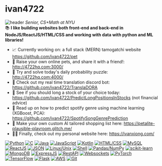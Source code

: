 # ivan4722
![header](https://i.imgur.com/ldbOX1J.png)
*Senior, CS+Math at NYU*\
📚 **I like building websites both front-end and back-end in NodeJS/ReactJS/HTML/CSS and working with data with python and ML libraries!**
- 📈 Currently working on: a full stack (MERN) tamogatchi website https://github.com/ivan4722/pet
- 🐶 Raise your own online pets, and share it with a friend!: http://4722hq.com:3000/
- 🧩 Try and solve today's daily probability puzzle: http://4722hq.com:4000/
- 🤖 Check out my real time translation discord bot: https://github.com/ivan4722/TranslaDORA
- 💸 See if you should long a stock of your choice today: https://github.com/ivan4722/PredictLongPositionsInStocks (not financial advice)
- 🎵 Read up on how to predict spotify genre using machine learning (XGBoost, PCA): https://github.com/ivan4722/SpotifySongGenrePrediction
- 🥑 Make your own custom AI tailored shopping list here: https://petalite-plausible-playroom.glitch.me/
- 🧍‍♂️ Finally, check out my personal website here: https://ivanxiong.com/

[![Python](https://img.shields.io/badge/-Python-3776AB?logo=python&logoColor=white&style=for-the-badge)](https://www.python.org/)
[![C](https://img.shields.io/badge/-C-A8B9CC?logo=c&logoColor=white&style=for-the-badge)](https://en.wikipedia.org/wiki/C_(programming_language))
[![Java](https://img.shields.io/badge/-Java-007396?logo=java&logoColor=white&style=for-the-badge)](https://www.java.com/)
[![JavaScript](https://img.shields.io/badge/-JavaScript-F7DF1E?logo=javascript&logoColor=black&style=for-the-badge)](https://developer.mozilla.org/en-US/docs/Web/JavaScript)
[![Kotlin](https://img.shields.io/badge/-Kotlin-0095D5?logo=kotlin&logoColor=white&style=for-the-badge)](https://kotlinlang.org/)
[![HTML/CSS](https://img.shields.io/badge/-HTML%2FCSS-E34F26?logo=html5&logoColor=white&style=for-the-badge)](https://developer.mozilla.org/en-US/docs/Web/HTML)
[![MySQL](https://img.shields.io/badge/-MySQL-4479A1?logo=mysql&logoColor=white&style=for-the-badge)](https://www.mysql.com/)
[![ReactJS](https://img.shields.io/badge/-ReactJS-61DAFB?logo=react&logoColor=white&style=for-the-badge)](https://reactjs.org/)
[![JSON](https://img.shields.io/badge/-JSON-000000?logo=json&logoColor=white&style=for-the-badge)](https://www.json.org/)
[![Linux/Unix](https://img.shields.io/badge/-Linux%2FUnix-000000?logo=linux&logoColor=white&style=for-the-badge)](https://www.linux.org/)
[![Shell](https://img.shields.io/badge/-Shell-5391FE?logo=gnu-bash&logoColor=white&style=for-the-badge)](https://www.gnu.org/software/bash/)
[![Pandas/NumPy](https://img.shields.io/badge/-Pandas%2FNumPy-4EABD6?logo=pandas&logoColor=white&style=for-the-badge)](https://pandas.pydata.org/)
[![scikit-learn](https://img.shields.io/badge/-scikit--learn-F7931E?logo=scikit-learn&logoColor=white&style=for-the-badge)](https://scikit-learn.org/)
[![MongoDB](https://img.shields.io/badge/-MongoDB-47A248?logo=mongodb&logoColor=white&style=for-the-badge)](https://www.mongodb.com/)
[![ExpressJS](https://img.shields.io/badge/-ExpressJS-000000?logo=express&logoColor=white&style=for-the-badge)](https://expressjs.com/)
[![RestAPI](https://img.shields.io/badge/-RestAPI-009688?logo=rest&logoColor=white&style=for-the-badge)](https://restfulapi.net/)
[![Websockets](https://img.shields.io/badge/-Websockets-4A90E2?logo=websocket&logoColor=white&style=for-the-badge)](https://developer.mozilla.org/en-US/docs/Web/API/WebSockets_API)
[![PyTorch](https://img.shields.io/badge/-PyTorch-EE4C2C?logo=pytorch&logoColor=white&style=for-the-badge)](https://pytorch.org/)
[![TensorFlow](https://img.shields.io/badge/-TensorFlow-FF6F00?logo=tensorflow&logoColor=white&style=for-the-badge)](https://www.tensorflow.org/)
[![Flask](https://img.shields.io/badge/-Flask-000000?logo=flask&logoColor=white&style=for-the-badge)](https://flask.palletsprojects.com/)
[![AWS](https://img.shields.io/badge/-AWS-232F3E?logo=amazon-aws&logoColor=white&style=for-the-badge)](https://aws.amazon.com/)
[![Git](https://img.shields.io/badge/-Git-F05032?logo=git&logoColor=white&style=for-the-badge)](https://git-scm.com/)
